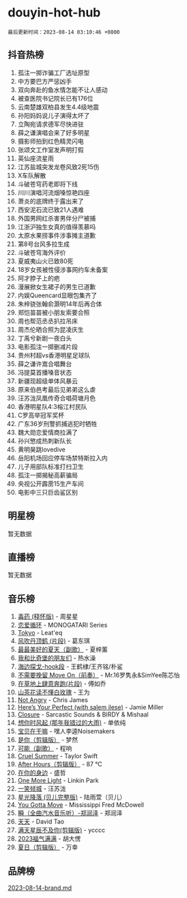 # douyin-hot-hub

`最后更新时间：2023-08-14 03:10:46 +0800`

## 抖音热榜

1. 孤注一掷诈骗工厂选址原型
1. 中方要巴方严惩凶手
1. 双向奔赴的鱼水情怎能不让人感动
1. 被查医院书记院长已有176位
1. 云南楚雄双柏县发生4.4级地震
1. 孙阳妈妈说儿子演得太坏了
1. 立陶宛请求德军尽快进驻
1. 薛之谦演唱会来了好多明星
1. 摄影师拍到红色精灵闪电
1. 张颂文工作室发声明打假
1. 英仙座流星雨
1. 江苏盐城突发龙卷风致2死15伤
1. X车队解散
1. 斗破苍穹药老即将下线
1. 川川演唱河流烟嗓惊艳四座
1. 萧炎的底牌终于露出来了
1. 西安泥石流已致21人遇难
1. 外国男网红杀害男伴分尸被捕
1. 江浙沪独生女真的值得羡慕吗
1. 太原水果捞事件涉事摊主道歉
1. 第8号台风多拉生成
1. 斗破苍穹海外评价
1. 夏威夷山火已致80死
1. 18岁女孩被性侵涉事网约车未备案
1. 阿才脖子上的疤
1. 漫展掀女生裙子的男生已道歉
1. 内娱Queencard显眼包集齐了
1. 朱梓骁张翰俞灏明14年后再合体
1. 郑恺苗苗被小朋友索要合照
1. 周也帮范丞丞扒拉吊床
1. 周杰伦晒合照为昆凌庆生
1. 丁禹兮新剧一夜白头
1. 电影孤注一掷删减片段
1. 贵州村超vs香港明星足球队
1. 薛之谦许嵩合唱舞台
1. 冯提莫首播嗓音状态
1. 新疆现超级单体风暴云
1. 原来伯邑考最后见弟弟这么虐
1. 汪苏泷凤凰传奇合唱荷塘月色
1. 香港明星队4:3榕江村民队
1. C罗高举冠军奖杯
1. 广东36岁刑警抓捕逃犯时牺牲
1. 魏大勋恋爱情商拉满了
1. 孙兴慜成热刺新队长
1. 黄明昊跳lovedive
1. 岳阳机场回应停车场禁特斯拉入内
1. 儿子用部队标准打扫卫生
1. 孤注一掷揭秘高薪骗局
1. 央视公开霹雳15生产车间
1. 电影中三只巨齿鲨区别

## 明星榜

暂无数据

## 直播榜

暂无数据

## 音乐榜

1. [毒药 (释怀版)](https://sf6-cdn-tos.douyinstatic.com/obj/tos-cn-ve-2774/oYILMEAzspdZBIzy4frJNB8ZHPHWAhiwowd4Ad) - 周星星
1. [恋爱循环](https://sf3-cdn-tos.douyinstatic.com/obj/tos-cn-ve-2774/70a85ab2fc594510b47ea8fc36cd6d71) - MONOGATARI Series
1. [Tokyo](https://sf3-cdn-tos.douyinstatic.com/obj/tos-cn-ve-2774/5f21df8a314c4ab5912718c2182fe25f) - Leat'eq
1. [风吹丹顶鹤 (片段)](https://sf6-cdn-tos.douyinstatic.com/obj/tos-cn-ve-2774/oImDzeJM2hbnVCfbAag5NbDteaFzOGbY334A4I) - 葛东琪
1. [最最美好的夏天（副歌）](https://sf3-cdn-tos.douyinstatic.com/obj/tos-cn-ve-2774/o4FMghDLZkPIkCutdrsXlbTHcaZztBfeCp9AFS) - 夏梓薰
1. [我和比奇堡的朋友们](https://sf6-cdn-tos.douyinstatic.com/obj/tos-cn-ve-2774/f0505db981ea4a6d91453a15924a82aa) - 热水澡
1. [海边探戈-hook段](https://sf3-cdn-tos.douyinstatic.com/obj/tos-cn-ve-2774/o4bvQg5wnw7PkBDSgDbfCoY7l8rSCkBtsP4Zf5) - 王鹤棣/王齐铭/朴鲨
1. [不需要挽留 Move On（前奏）](https://sf3-cdn-tos.douyinstatic.com/obj/tos-cn-ve-2774/ooCBhgCCkF4nExzQL9WZSUbitfA8IsDkgQIYhe) - Mr.16罗隽永&SimYee陈芯怡
1. [在草地上肆意奔跑(片段)](https://sf3-cdn-tos.douyinstatic.com/obj/tos-cn-ve-2774/8831d494742f45dabdfa8adb8b817259) - 傅如乔
1. [山茶花读不懂白玫瑰](https://sf6-cdn-tos.douyinstatic.com/obj/tos-cn-ve-2774/osfn8B7DktrRHEPJgPCfDbw7QDQEkwC16BxZg9) - 王为
1. [Not Angry](https://sf3-cdn-tos.douyinstatic.com/obj/tos-cn-ve-2774/651f30a826dc43cbb6becf6b048f9541) - Chris James
1. [Here’s Your Perfect (with salem ilese)](https://sf3-cdn-tos.douyinstatic.com/obj/tos-cn-ve-2774/076b1576c6c546598f803fe53da388a7) - Jamie Miller
1. [Closure](https://sf3-cdn-tos.douyinstatic.com/obj/tos-cn-ve-2774/84f7422b29f94b78a5f3b0386275db35) - Sarcastic Sounds & BIRDY & Mishaal
1. [想你时风起 (那年我错过的大雨)](https://sf3-cdn-tos.douyinstatic.com/obj/tos-cn-ve-2774/ooR7G8ftDMzIgnxa0HbReM4CZ74qknQABLtHB1) - 单依纯
1. [宝贝在干嘛](https://sf6-cdn-tos.douyinstatic.com/obj/tos-cn-ve-2774/okW4hBCfJI5B2ZEgTCtikhMW7IafzNrBQIYkpJ) - 嘿人李逵Noisemakers
1. [是你（剪辑版）](https://sf6-cdn-tos.douyinstatic.com/obj/tos-cn-ve-2774/46019dae783c4c969944217fe1cfafc4) - 梦然
1. [可能（副歌）](https://sf3-cdn-tos.douyinstatic.com/obj/tos-cn-ve-2774/cde1731888894259b333569393c2fb51) - 程响
1. [Cruel Summer](https://sf6-cdn-tos.douyinstatic.com/obj/tos-cn-ve-2774/b35ad770e6d4495abefaa493fa46b555) - Taylor Swift
1. [After Hours（剪辑版）](https://sf6-cdn-tos.douyinstatic.com/obj/tos-cn-ve-2774/owgWztApWhImMFMpyEyQfAIyIusRBioqSgWk7T) - 87 ℃
1. [在你的身边](https://sf3-cdn-tos.douyinstatic.com/obj/tos-cn-ve-2774/9dce2ee6c9f84c17a6d68458730d7ae8) - 盛哲
1. [One More Light](https://sf3-cdn-tos.douyinstatic.com/obj/tos-cn-ve-2774/okIBCInhecoGOE5h6ZvqCBYtfXCIMQEbgkRKgD) - Linkin Park
1. [ 一笑倾城](https://sf6-cdn-tos.douyinstatic.com/obj/tos-cn-ve-2774/cb539248cc6e4add8fdc39683808c267) - 汪苏泷
1. [星光降落 (贝儿完整版)](https://sf3-cdn-tos.douyinstatic.com/obj/tos-cn-ve-2774/okwB9hAwyAtsFFkFBzAX1hOOfQuIoMNs0W2Mwr) - 陆雨萱（贝儿）
1. [You Gotta Move](https://sf3-cdn-tos.douyinstatic.com/obj/tos-cn-ve-2774/a2b672af67514106b25cdfd6f1a8aad2) - Mississippi Fred McDowell
1. [瞬（全曲汽水音乐听）-郑润泽](https://sf3-cdn-tos.douyinstatic.com/obj/tos-cn-ve-2774/o4Vb9eJZClCZTnRQYy0BRSeHGrDtrkrQgIBvQt) - 郑润泽
1. [天天](https://sf3-cdn-tos.douyinstatic.com/obj/tos-cn-ve-2774/6b075c4856e34a60a1ef022c4a80dec5) - David Tao
1. [满天星辰不及你(剪辑版)](https://sf3-cdn-tos.douyinstatic.com/obj/tos-cn-ve-2774/967cfdb40fa94d60af1ae47c8dc174f0) - ycccc
1. [2023福气满满](https://sf3-cdn-tos.douyinstatic.com/obj/tos-cn-ve-2774/ocebsi6kbCVkBMAcDJkqdZpBQMubYSQetK2gQn) - 胡大愣
1. [夏日（剪辑版）](https://sf3-cdn-tos.douyinstatic.com/obj/tos-cn-ve-2774/b2ca8dc688424728a4e78eb024bdddd8) - 万幸

## 品牌榜

[2023-08-14-brand.md](2023-08-14-brand.md)
